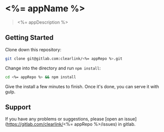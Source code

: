 # <%= appName %>

> <%= appDescription %>

## Getting Started

Clone down this repository:

```bash
git clone git@gitlab.com:clearlink/<%= appRepo %>.git
```

Change into the directory and run `npm install`:

```bash
cd <%= appRepo %> && npm install
```

Give the install a few minutes to finish. Once it's done, you can serve it with gulp.

## Support

If you have any problems or suggestions, please [open an issue](https://gitlab.com/clearlink/<%= appRepo %>/issues) in gitlab.
